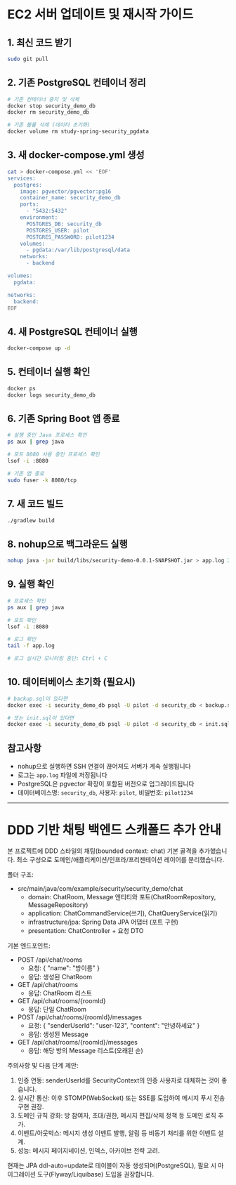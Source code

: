 # EC2 서버 업데이트 및 재시작 가이드

## 1. 최신 코드 받기
```bash
sudo git pull
```

## 2. 기존 PostgreSQL 컨테이너 정리
```bash
# 기존 컨테이너 중지 및 삭제
docker stop security_demo_db
docker rm security_demo_db

# 기존 볼륨 삭제 (데이터 초기화)
docker volume rm study-spring-security_pgdata
```

## 3. 새 docker-compose.yml 생성
```bash
cat > docker-compose.yml << 'EOF'
services:
  postgres:
    image: pgvector/pgvector:pg16
    container_name: security_demo_db
    ports:
      - "5432:5432"
    environment:
      POSTGRES_DB: security_db
      POSTGRES_USER: pilot
      POSTGRES_PASSWORD: pilot1234
    volumes:
      - pgdata:/var/lib/postgresql/data
    networks:
      - backend

volumes:
  pgdata:

networks:
  backend:
EOF
```

## 4. 새 PostgreSQL 컨테이너 실행
```bash
docker-compose up -d
```

## 5. 컨테이너 실행 확인
```bash
docker ps
docker logs security_demo_db
```

## 6. 기존 Spring Boot 앱 종료
```bash
# 실행 중인 Java 프로세스 확인
ps aux | grep java

# 포트 8080 사용 중인 프로세스 확인
lsof -i :8080

# 기존 앱 종료
sudo fuser -k 8080/tcp
```

## 7. 새 코드 빌드
```bash
./gradlew build
```

## 8. nohup으로 백그라운드 실행
```bash
nohup java -jar build/libs/security-demo-0.0.1-SNAPSHOT.jar > app.log 2>&1 &
```

## 9. 실행 확인
```bash
# 프로세스 확인
ps aux | grep java

# 포트 확인
lsof -i :8080

# 로그 확인
tail -f app.log

# 로그 실시간 모니터링 중단: Ctrl + C
```

## 10. 데이터베이스 초기화 (필요시)
```bash
# backup.sql이 있다면
docker exec -i security_demo_db psql -U pilot -d security_db < backup.sql

# 또는 init.sql이 있다면
docker exec -i security_demo_db psql -U pilot -d security_db < init.sql
```

## 참고사항
- nohup으로 실행하면 SSH 연결이 끊어져도 서버가 계속 실행됩니다
- 로그는 `app.log` 파일에 저장됩니다
- PostgreSQL은 pgvector 확장이 포함된 버전으로 업그레이드됩니다
- 데이터베이스명: `security_db`, 사용자: `pilot`, 비밀번호: `pilot1234`

---

# DDD 기반 채팅 백엔드 스캐폴드 추가 안내

본 프로젝트에 DDD 스타일의 채팅(bounded context: chat) 기본 골격을 추가했습니다. 최소 구성으로 도메인/애플리케이션/인프라/프리젠테이션 레이어를 분리했습니다.

폴더 구조:
- src/main/java/com/example/security/security_demo/chat
  - domain: ChatRoom, Message 엔티티와 포트(ChatRoomRepository, MessageRepository)
  - application: ChatCommandService(쓰기), ChatQueryService(읽기)
  - infrastructure/jpa: Spring Data JPA 어댑터 (포트 구현)
  - presentation: ChatController + 요청 DTO

기본 엔드포인트:
- POST /api/chat/rooms
  - 요청: { "name": "방이름" }
  - 응답: 생성된 ChatRoom
- GET /api/chat/rooms
  - 응답: ChatRoom 리스트
- GET /api/chat/rooms/{roomId}
  - 응답: 단일 ChatRoom
- POST /api/chat/rooms/{roomId}/messages
  - 요청: { "senderUserId": "user-123", "content": "안녕하세요" }
  - 응답: 생성된 Message
- GET /api/chat/rooms/{roomId}/messages
  - 응답: 해당 방의 Message 리스트(오래된 순)

주의사항 및 다음 단계 제안:
1) 인증 연동: senderUserId를 SecurityContext의 인증 사용자로 대체하는 것이 좋습니다.
2) 실시간 통신: 이후 STOMP(WebSocket) 또는 SSE를 도입하여 메시지 푸시 전송 구현 권장.
3) 도메인 규칙 강화: 방 참여자, 초대/권한, 메시지 편집/삭제 정책 등 도메인 로직 추가.
4) 이벤트/아웃박스: 메시지 생성 이벤트 발행, 알림 등 비동기 처리를 위한 이벤트 설계.
5) 성능: 메시지 페이지네이션, 인덱스, 아카이브 전략 고려.

현재는 JPA ddl-auto=update로 테이블이 자동 생성되며(PostgreSQL), 필요 시 마이그레이션 도구(Flyway/Liquibase) 도입을 권장합니다.